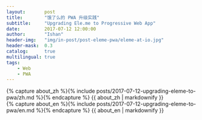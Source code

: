 ```yaml
---
layout:       post
title:        "饿了么的 PWA 升级实践"
subtitle:     "Upgrading Ele.me to Progressive Web App"
date:         2017-07-12 12:00:00
author:       "Ishan"
header-img:   "img/in-post/post-eleme-pwa/eleme-at-io.jpg"
header-mask:  0.3
catalog:      true
multilingual: true
tags:
    - Web
    - PWA
---
```


<!-- Chinese Version -->
<div class="zh post-container">
    {% capture about_zh %}{% include posts/2017-07-12-upgrading-eleme-to-pwa/zh.md %}{% endcapture %}
    {{ about_zh | markdownify }}
</div>

<!-- English Version -->
<div class="en post-container">
    {% capture about_en %}{% include posts/2017-07-12-upgrading-eleme-to-pwa/en.md %}{% endcapture %}
    {{ about_en | markdownify }}
</div>
